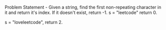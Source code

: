 Problem Statement - 
Given a string, find the first non-repeating character in it and return it's index. If it doesn't exist, return -1.
s = "leetcode"
return 0.

s = "loveleetcode",
return 2.
